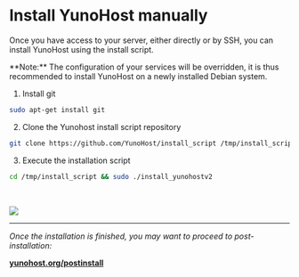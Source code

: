 # Install YunoHost manually

Once you have access to your server, either directly or by SSH, you can install YunoHost using the install script.

<div class="alert alert-info">
**Note:** The configuration of your services will be overridden, it is thus recommended to install YunoHost on a newly installed Debian system.
</div>

1. Install git
```bash
sudo apt-get install git
```

2. Clone the Yunohost install script repository
```bash
git clone https://github.com/YunoHost/install_script /tmp/install_script
```

3. Execute the installation script
```bash
cd /tmp/install_script && sudo ./install_yunohostv2
```

<br>

<p class="text-center">
<img src="https://yunohost.org/images/install_script.png">
</p>

---

*Once the installation is finished, you may want to proceed to post-installation:*

**[yunohost.org/postinstall](/postinstall)**